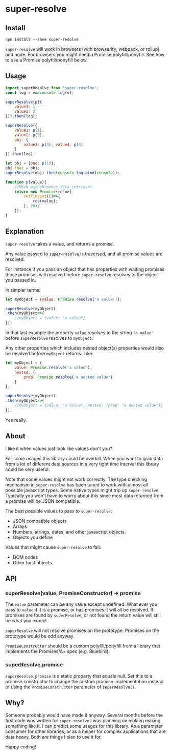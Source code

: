 super-resolve
====

Install
-------

`npm install --save super-resolve`

`super-resolve` will work in browsers (with browserify, webpack, or rollup), and node. For browsers you might need a Promise polyfill/ponyfill. See how to use a Promise polyfill/ponyfill below.

Usage
-----

```javascript
import superResolve from 'super-resolve';
const log = v=>console.log(v);

superResolve(p({
    value1: 1,
    value2: 2
})).then(log);

superResolve({
    value1: p(1),
    value2: p(2),
    obj: {
        value3: p(3), value4: p(4)
    }
}).then(log);

let obj = {one: p(1)};
obj.that = obj;
superResolve(obj).then(console.log.bind(console));

function p(value){
    //Mock asynchronous data retrieval.
    return new Promise(res=>{
        setTimeout(()=>{
            res(value);
        }, 20);
    });
}

```

Explanation
-----------

`super-resolve` takes a value, and returns a promise.

Any value passed to `super-resolve` is traversed, and all promise values are resolved.

For instance if you pass an object that has properties with waiting promises those promises will resolved before `super-resolve` resolves to the object you passed in.

In simpler terms:

```javascript
let myObject = {value: Promise.resolve('a value')};

superResolve(myObject)
.then(myObject=>{
    //myObject = {value: "a value"}
});
```

In that last example the property `value` resolves to the string `'a value'` before `superResolve` resolves to `myObject`.

Any other properties which includes nested object(s) properties would also be resolved before `myObject` returns. Like:

```javascript
let myObject = {
    value: Promise.resolve('a value'),
    nested: {
        prop: Promise.resolve('a nested value')
    }
};

superResolve(myObject)
.then(myObject=>{
    //myObject = {value: "a value", nested: {prop: "a nested value"}}
});
```

Yes really.

About
-----

I like it when values just look like values don't you?

For some usages this library could be overkill. When you want to grab data from a lot of different data sources in a very tight time interval this library could be very useful.

Note that some values might not work correctly. The type checking mechanism in `super-resolve` has been tuned to work with almost all possible javascript types. Some native types might trip up `super-resolve`. Typically you won't have to worry about this since most data returned from a promise will be JSON compatible.

The best possible values to pass to `super-resolve`:

* JSON compatible objects
* Arrays
* Numbers, strings, dates, and other javascript objects.
* Objects you define

Values that might cause `super-resolve` to fail:

* DOM nodes
* Other host objects

API
---

### superResolve(value, PromiseConstructor) -> promise

The `value` parameter can be any value except undefined. What ever you pass to `value` if it is a promise, or has promises it will all be resolved. If promises are found by `superResolve`, or not found the return value will still be what you expect.

`superResolve` will not resolve promises on the prototype. Promises on the prototype would be odd anyway.

`PromiseConstructor` should be a custom polyfill/ponyfill from a library that implements the Promises/A+ spec (e.g. Bluebird).

### superResolve.promise

`superResolve.promise` is a static property that equals null. Set this to a promise constructor to change the custom promise implementation instead of using the `PromiseConstructor` parameter of `superResolve()`.

Why?
----

Someone probably would have made it anyway. Several months before the first code was written for `super-resolve` I was planning on making making something like it. I can predict some usages for this library. As a parameter consumer for other libraries, or as a helper for complex applications that are data heavy. Both are things I plan to use it for.

Happy coding!
